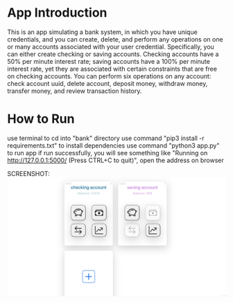 # App Introduction
This is an app simulating a bank system, in which you have unique credentials, and you can create, delete, and perform any operations on one or many accounts associated with your user credential.
Specifically, you can either create checking or saving accounts. Checking accounts have a 50% per minute interest rate; saving accounts have a 100% per minute interest rate, yet they are associated with certain constraints that are free on checking accounts.
You can perform six operations on any account: check account uuid, delete account, deposit money, withdraw money, transfer money, and review transaction history.


# How to Run
use terminal to cd into "bank" directory
use command "pip3 install -r requirements.txt" to install dependencies
use command "python3 app.py" to run app
if run successfully, you will see something like "Running on http://127.0.0.1:5000/ (Press CTRL+C to quit)", open the address on browser

SCREENSHOT:
![alt text](https://github.com/longyi1207/bank/blob/main/screenshot.jpg?raw=true)